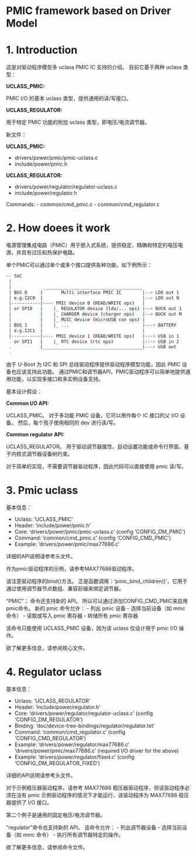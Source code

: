 
# PMIC framework based on Driver Model

# 1. Introduction

这是对驱动程序模型多 uclass PMIC IC 支持的介绍。 目前它基于两种 uclass 类型：

**UCLASS_PMIC:**

PMIC I/O 的基本 uclass 类型，提供通用的读/写接口。

**UCLASS_REGULATOR:**

用于特定 PMIC 功能的附加 uclass 类型，即电压/电流调节器。

新文件：

**UCLASS_PMIC:**

- drivers/power/pmic/pmic-uclass.c
- include/power/pmic.h

**UCLASS_REGULATOR:**

- drivers/power/regulator/regulator-uclass.c
- include/power/regulator.h

Commands: - common/cmd_pmic.c - common/cmd_regulator.c


# 2. How doees it work

电源管理集成电路（PMIC）用于嵌入式系统，提供稳定、精确和特定的电压电源，并具有过压和热保护电路。

单个PMIC可以通过单个或多个接口提供各种功能，如下例所示：

```bash
-- SoC
 |
 |            ______________________________________
 | BUS 0     |       Multi interface PMIC IC        |--> LDO out 1
 | e.g.I2C0  |                                      |--> LDO out N
 |-----------|---- PMIC device 0 (READ/WRITE ops)   |
 | or SPI0   |    |_ REGULATOR device (ldo/... ops) |--> BUCK out 1
 |           |    |_ CHARGER device (charger ops)   |--> BUCK out M
 |           |    |_ MUIC device (microUSB con ops) |
 | BUS 1     |    |_ ...                            |---> BATTERY
 | e.g.I2C1  |                                      |
 |-----------|---- PMIC device 1 (READ/WRITE ops)   |---> USB in 1
 . or SPI1   |    |_ RTC device (rtc ops)           |---> USB in 2
 .           |______________________________________|---> USB out
 .
```

由于 U-Boot 为 I2C 和 SPI 总线驱动程序提供驱动程序模型功能，因此 PMIC 设备也应该支持此功能。 通过PMIC和调节器API，PMIC驱动程序可以简单地提供通用功能，以实现多接口和多实例设备支持。

基本设计假设：

**Common I/O API:**

UCLASS_PMIC。 对于多功能 PMIC 设备，它可以用作每个 IC 接口的父 I/O 设备。 然后，每个孩子使用相同的 dev 进行读/写。

**Common regulator API:**

UCLASS_REGULATOR。 用于驱动调节器属性、自动设置功能或命令行界面，基于内核式调节器设备树约束。

对于简单的实现，不需要调节器驱动程序，因此代码可以直接使用 pmic 读/写。


# 3. Pmic uclass

基本信息：

- Uclass: ‘UCLASS_PMIC’
- Header: ‘include/power/pmic.h’
- Core: ‘drivers/power/pmic/pmic-uclass.c’ (config ‘CONFIG_DM_PMIC’)
- Command: ‘common/cmd_pmic.c’ (config ‘CONFIG_CMD_PMIC’)
- Example: ‘drivers/power/pmic/max77686.c’

详细的API说明请参考头文件。

作为pmic驱动程序的示例，请参考MAX77686驱动程序。

请注意驱动程序的bind()方法。 正是函数调用：‘pmic_bind_children()’，它用于通过使用调节器节点数组、兼容前缀来绑定调节器。

“PMIC”； 命令还支持新的 API。 所以可以通过添加CONFIG_CMD_PMIC来启用pmic命令。 新的 pmic 命令允许： - 列出 pmic 设备 - 选择当前设备（如 mmc 命令） - 读取或写入 pmic 寄存器 - 转储所有 pmic 寄存器

该命令只能使用 UCLASS_PMIC 设备，因为该 uclass 仅设计用于 pmic I/O 操作。

欲了解更多信息，请参阅核心文件。


# 4. Regulator uclass

基本信息：

- Uclass: ‘UCLASS_REGULATOR’
- Header: ‘include/power/regulator.h’
- Core: ‘drivers/power/regulator/regulator-uclass.c’ (config ‘CONFIG_DM_REGULATOR’)
- Binding: ‘doc/device-tree-bindings/regulator/regulator.txt’
- Command: ‘common/cmd_regulator.c’ (config ‘CONFIG_CMD_REGULATOR’)
- Example: ‘drivers/power/regulator/max77686.c’ ‘drivers/power/pmic/max77686.c’ (required I/O driver for the above)
- Example: ‘drivers/power/regulator/fixed.c’ (config ‘CONFIG_DM_REGULATOR_FIXED’)

详细的API说明请参考头文件。

对于示例稳压器驱动程序，请参考 MAX77686 稳压器驱动程序，但该驱动程序必须在没有 pmic 示例驱动程序的情况下才能运行，该驱动程序为 MAX77686 稳压器提供了 I/O 接口。

第二个例子是通用的固定电压/电流调节器。

“regulator”命令也支持新的 API。 该命令允许： - 列出调节器设备 - 选择当前设备（如 mmc 命令） - 执行所有调节器特定的操作。

欲了解更多信息，请参阅命令文件。
